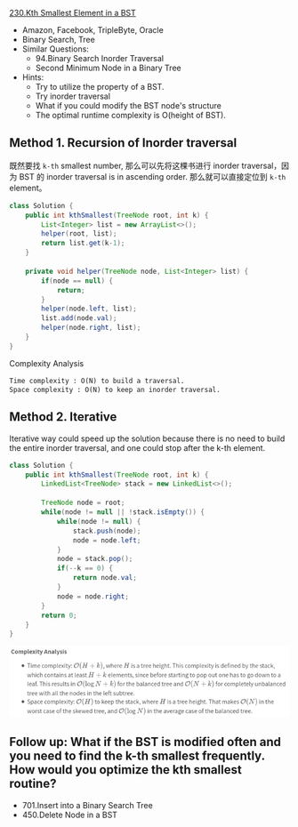 [230.Kth Smallest Element in a BST](https://leetcode.com/problems/kth-smallest-element-in-a-bst/)

* Amazon, Facebook, TripleByte, Oracle
* Binary Search, Tree
* Similar Questions:
    * 94.Binary Search Inorder Traversal
    * Second Minimum Node in a Binary Tree
* Hints:
    * Try to utilize the property of a BST.
    * Try inorder traversal
    * What if you could modify the BST node's structure
    * The optimal runtime complexity is O(height of BST).

## Method 1. Recursion of Inorder traversal
既然要找 `k-th` smallest number, 那么可以先将这棵书进行 inorder traversal，因为 BST 的 inorder traversal is in ascending order.
那么就可以直接定位到 `k-th` element。

```java
class Solution {
    public int kthSmallest(TreeNode root, int k) {
        List<Integer> list = new ArrayList<>();
        helper(root, list);
        return list.get(k-1);
    }
    
    private void helper(TreeNode node, List<Integer> list) {
        if(node == null) {
            return;
        }
        helper(node.left, list);
        list.add(node.val);
        helper(node.right, list);
    }
}
```
Complexity Analysis

    Time complexity : O(N) to build a traversal.
    Space complexity : O(N) to keep an inorder traversal. 


## Method 2. Iterative
Iterative way could speed up the solution because there is no need to build the entire inorder traversal, and one could stop after the k-th element.

```java 
class Solution {
    public int kthSmallest(TreeNode root, int k) {
        LinkedList<TreeNode> stack = new LinkedList<>();
        
        TreeNode node = root;
        while(node != null || !stack.isEmpty()) {
            while(node != null) {
                stack.push(node);
                node = node.left;
            }
            node = stack.pop();
            if(--k == 0) {
                return node.val;
            }
            node = node.right;
        }
        return 0;
    }
}
```
![](images/230_complexity_of_iteration.png)


## Follow up: What if the BST is modified often and you need to find the k-th smallest frequently. How would you optimize the kth smallest routine?
* 701.Insert into a Binary Search Tree
* 450.Delete Node in a BST

